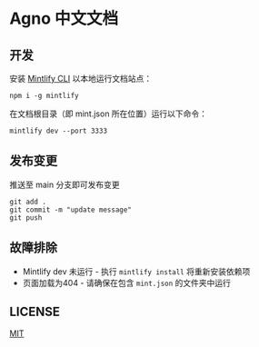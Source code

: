 # Agno 中文文档

## 开发

安装 [Mintlify CLI](https://www.npmjs.com/package/mintlify) 以本地运行文档站点：

```
npm i -g mintlify
```

在文档根目录（即 mint.json 所在位置）运行以下命令：

```
mintlify dev --port 3333
```

## 发布变更

推送至 main 分支即可发布变更

```
git add .
git commit -m "update message"
git push
```

## 故障排除

- Mintlify dev 未运行 - 执行 `mintlify install` 将重新安装依赖项
- 页面加载为404 - 请确保在包含 `mint.json` 的文件夹中运行

## LICENSE
[MIT](LICENSE)
